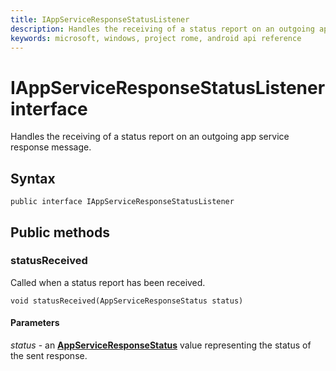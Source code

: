 ```yaml
---
title: IAppServiceResponseStatusListener 
description: Handles the receiving of a status report on an outgoing app service response message.
keywords: microsoft, windows, project rome, android api reference
---
```


# IAppServiceResponseStatusListener interface
Handles the receiving of a status report on an outgoing app service response message.

## Syntax
`public interface IAppServiceResponseStatusListener`

## Public methods

### statusReceived
Called when a status report has been received.

`void statusReceived(AppServiceResponseStatus status)`

#### Parameters  
*status* - an [**AppServiceResponseStatus**](AppServiceResponseStatus.md) value representing the status of the sent response.